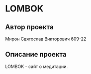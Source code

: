 # LOMBOK
## Автор проекта
Мирон Святослав Викторович 609-22

## Описание проекта
LOMBOK - сайт о медитации.
